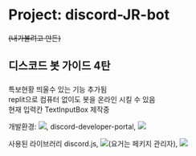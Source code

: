 # Project: discord-JR-bot
~~(내가볼려고 만든)~~
## 디스코드 봇 가이드 4탄
### 
특보현황 띄울수 있는 기능 추가됨<br>
replit으로 컴퓨터 없이도 봇을 온라인 시킬 수 있음<br>
현재 입력칸 TextInputBox 제작중<br>


개발환경: <img src="https://img.shields.io/badge/visualstudiocode-007ACC?style=for-the-badge&logo=visualstudiocode&logoColor=#007ACC">, discord-developer-portal, <img src="https://img.shields.io/badge/discord-5865F2?style=for-the-badge&logo=discord&logoColor=#5865F2">

사용된 라이브러리 discord.js, <img src="https://img.shields.io/badge/npm-CB3837?style=for-the-badge&logo=npm&logoColor=#CB3837">(요거는 페키지 관리자), <img src="https://img.shields.io/badge/node.js-339933?style=for-the-badge&logo=nodedotjs&logoColor=white">

